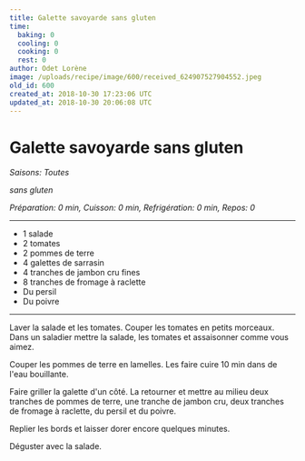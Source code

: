 ```yaml
---
title: Galette savoyarde sans gluten
time:
  baking: 0
  cooling: 0
  cooking: 0
  rest: 0
author: Odet Lorène
image: /uploads/recipe/image/600/received_624907527904552.jpeg
old_id: 600
created_at: 2018-10-30 17:23:06 UTC
updated_at: 2018-10-30 20:06:08 UTC
---
```


# Galette savoyarde sans gluten

_Saisons: Toutes_

_sans gluten_

_Préparation: 0 min, Cuisson: 0 min, Refrigération: 0 min, Repos: 0_

---

- 1 salade
- 2 tomates
- 2 pommes de terre
- 4 galettes de sarrasin
- 4 tranches de jambon cru fines
- 8 tranches de fromage à raclette
- Du persil
- Du poivre

---

Laver la salade et les tomates. Couper les tomates en petits morceaux. Dans un saladier mettre la salade, les tomates et assaisonner comme vous aimez.

Couper les pommes de terre en lamelles. Les faire cuire 10 min dans de l'eau bouillante.

Faire griller la galette d'un côté. La retourner et mettre au milieu deux tranches de pommes de terre, une tranche de jambon cru, deux tranches de fromage à raclette, du persil et du poivre.

Replier les bords et laisser dorer encore quelques minutes.

Déguster avec la salade.
